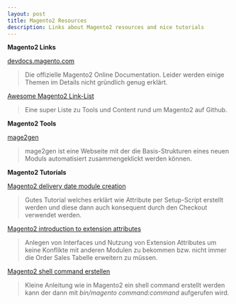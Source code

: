```yaml
---
layout: post
title: Magento2 Resources
description: Links about Magento2 resources and nice tutorials
---
```

**Magento2 Links**

[devdocs.magento.com](http://devdocs.magento.com/)
> Die offizielle Magento2 Online Documentation. Leider werden einige Themen im Details nicht gründlich genug erklärt.

[Awesome Magento2 Link-List](https://github.com/DavidLambauer/awesome-magento2)
> Eine super Liste zu Tools und Content rund um Magento2 auf Github.

**Magento2 Tools**

[mage2gen](https://mage2gen.com/)
> mage2gen ist eine Webseite mit der die Basis-Strukturen eines neuen Moduls automatisiert zusammengeklickt werden können. 

**Magento2 Tutorials**

[Magento2 delivery date module creation](http://oyenetwork.com/articles/magento2-devliery-date-module-creation-from-scratch/)
> Gutes Tutorial welches erklärt wie Attribute per Setup-Script erstellt werden und diese dann auch konsequent durch
 den Checkout verwendet werden.

[Magento2 introduction to extension attributes](https://store.fooman.co.nz/blog/an-introduction-to-extension-attributes.html)
> Anlegen von Interfaces und Nutzung von Extension Attributes um keine Konflikte mit anderen Modulen zu bekommen bzw.
 nicht immer die Order Sales Tabelle erweitern zu müssen.

[Magento2 shell command erstellen](http://mage-simplified.blogspot.de/2016/03/magento-2-shell-script-or-commands.html)
> Kleine Anleitung wie in Magento2 ein shell command erstellt werden kann der dann mit _bin/magento command:command_ aufgerufen wird.
